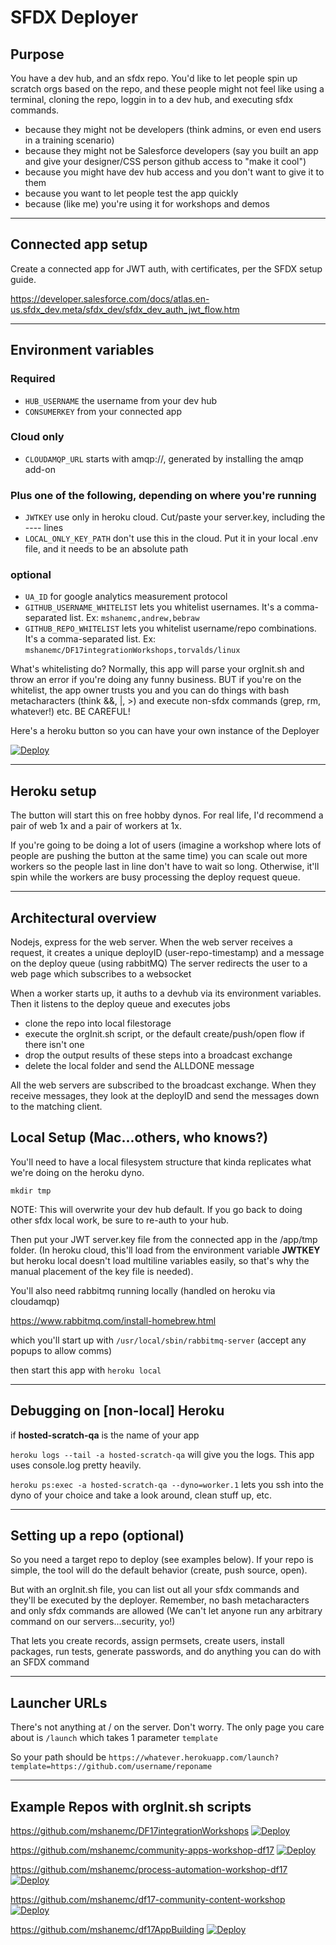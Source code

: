 # SFDX Deployer

## Purpose

You have a dev hub, and an sfdx repo.  You'd like to let people spin up scratch orgs based on the repo, and these people might not feel like using a terminal, cloning the repo, loggin in to a dev hub, and executing sfdx commands.
* because they might not be developers (think admins, or even end users in a training scenario)
* because they might not be Salesforce developers (say you built an app and give your designer/CSS person github access to "make it cool")
* because you might have dev hub access and you don't want to give it to them
* because you want to let people test the app quickly
* because (like me) you're using it for workshops and demos
---

## Connected app setup
Create a connected app for JWT auth, with certificates, per the SFDX setup guide.


https://developer.salesforce.com/docs/atlas.en-us.sfdx_dev.meta/sfdx_dev/sfdx_dev_auth_jwt_flow.htm


---

## Environment variables

### Required
* `HUB_USERNAME` the username from your dev hub
* `CONSUMERKEY` from your connected app

### Cloud only
* `CLOUDAMQP_URL` starts with amqp://, generated by installing the amqp add-on

### Plus one of the following, depending on where you're running
* `JWTKEY` use only in heroku cloud.  Cut/paste your server.key, including the ---- lines
* `LOCAL_ONLY_KEY_PATH` don't use this in the cloud.  Put it in your local .env file, and it needs to be an absolute path

### optional
* `UA_ID` for google analytics measurement protocol
* `GITHUB_USERNAME_WHITELIST` lets you whitelist usernames.  It's a comma-separated list.  Ex: `mshanemc,andrew,bebraw`
* `GITHUB_REPO_WHITELIST` lets you whitelist username/repo combinations.  It's a comma-separated list. Ex: `mshanemc/DF17integrationWorkshops,torvalds/linux`

What's whitelisting do?  Normally, this app will parse your orgInit.sh and throw an error if you're doing any funny business.  BUT if you're on the whitelist, the app owner trusts you and you can do things with bash metacharacters (think &&, |, >) and execute non-sfdx commands  (grep, rm, whatever!) etc.  BE CAREFUL!

Here's a heroku button so you can have your own instance of the Deployer

[![Deploy](https://www.herokucdn.com/deploy/button.svg)](https://heroku.com/deploy?template=https%3A%2F%2Fgithub.com%2Fmshanemc%2Fdeploy-to-sfdx)

---
## Heroku setup

The button will start this on free hobby dynos.  For real life, I'd recommend a pair of web 1x and a pair of workers at 1x.

If you're going to be doing a lot of users (imagine a workshop where lots of people are pushing the button at the same time) you can scale out more workers so the people last in line don't have to wait so long.  Otherwise, it'll spin while the workers are busy processing the deploy request queue.

---

## Architectural overview

Nodejs, express for the web server.
When the web server receives a request, it creates a unique deployID (user-repo-timestamp) and a message on the deploy queue (using rabbitMQ)
The server redirects the user to a web page which subscribes to a websocket

When a worker starts up, it auths to a devhub via its environment variables.
Then it listens to the deploy queue and executes jobs
* clone the repo into local filestorage
* execute the orgInit.sh script, or the default create/push/open flow if there isn't one
* drop the output results of these steps into a broadcast exchange
* delete the local folder and send the ALLDONE message

All the web servers are subscribed to the broadcast exchange.  When they receive messages, they look at the deployID and send the messages down to the matching client.

## Local Setup (Mac...others, who knows?)

You'll need to have a local filesystem structure that kinda replicates what we're doing on the heroku dyno.
```
mkdir tmp
```

NOTE: This will overwrite your dev hub default.  If you go back to doing other sfdx local work, be sure to re-auth to your hub.

Then put your JWT server.key file from the connected app in the /app/tmp folder.  (In heroku cloud, this'll load from the environment variable **JWTKEY** but heroku local doesn't load multiline variables easily, so that's why the manual placement of the key file is needed).

You'll also need rabbitmq running locally (handled on heroku via cloudamqp)

https://www.rabbitmq.com/install-homebrew.html

which you'll start up with
`/usr/local/sbin/rabbitmq-server` (accept any popups to allow comms)

then start this app with
`heroku local`

---
## Debugging on [non-local] Heroku
if **hosted-scratch-qa** is the name of your app

`heroku logs --tail -a hosted-scratch-qa` will give you the logs.  This app uses console.log pretty heavily.

`heroku ps:exec -a hosted-scratch-qa --dyno=worker.1` lets you ssh into the dyno of your choice and take a look around, clean stuff up, etc.

---
## Setting up a repo (optional)

So you need a target repo to deploy (see examples below).  If your repo is simple, the tool will do the default behavior (create, push source, open).

But with an orgInit.sh file, you can list out all your sfdx commands and they'll be executed by the deployer.  Remember, no bash metacharacters and only sfdx commands are allowed (We can't let anyone run any arbitrary command on our servers...security, yo!)

That lets you create records, assign permsets, create users, install packages, run tests, generate passwords, and do anything you can do with an SFDX command

---
## Launcher URLs

There's not anything at / on the server.  Don't worry.  The only page you care about is `/launch` which takes 1 parameter `template`

So your path should be `https://whatever.herokuapp.com/launch?template=https://github.com/username/reponame`

---
## Example Repos with orgInit.sh scripts

https://github.com/mshanemc/DF17integrationWorkshops [![Deploy](https://raw.githubusercontent.com/mshanemc/deploy-to-sfdx/master/assets/sfdx_it_now.png)](https://hosted-scratch.herokuapp.com/launch?template=https://github.com/mshanemc/DF17integrationWorkshops)


https://github.com/mshanemc/community-apps-workshop-df17 [![Deploy](https://raw.githubusercontent.com/mshanemc/deploy-to-sfdx/master/assets/sfdx_it_now.png)](https://hosted-scratch.herokuapp.com/launch?template=https://github.com/mshanemc/community-apps-workshop-df17)

https://github.com/mshanemc/process-automation-workshop-df17 [![Deploy](https://raw.githubusercontent.com/mshanemc/deploy-to-sfdx/master/assets/sfdx_it_now.png)](https://hosted-scratch.herokuapp.com/launch?template=https://github.com/mshanemc/process-automation-workshop-df17)

https://github.com/mshanemc/df17-community-content-workshop [![Deploy](https://raw.githubusercontent.com/mshanemc/deploy-to-sfdx/master/assets/sfdx_it_now.png)](https://hosted-scratch.herokuapp.com/launch?template=https://github.com/mshanemc/df17-community-content-workshop)

https://github.com/mshanemc/df17AppBuilding [![Deploy](https://raw.githubusercontent.com/mshanemc/deploy-to-sfdx/master/assets/sfdx_it_now.png)](https://hosted-scratch.herokuapp.com/launch?template=https://github.com/mshanemc/df17AppBuilding)